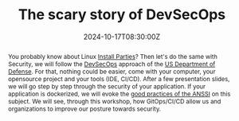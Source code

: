 ---
title: The scary story of DevSecOps

event: DevFest Nantes 2024
event_url: https://devfest.gdgnantes.com

location: Nantes (Palais des Congrés)
address:
  street: 5 Rue de Valmy
  city: Nantes
  region: Loire-Atlantique
  postcode: '44000'
  country: France

summary: DevSecOps, step by step
abstract: "You probably know about Linux [Install Parties](https://fr.wikipedia.org/wiki/Install_party)? Then let's do the same with Security, we will follow the [DevSecOps](https://davidaparicio.gitlab.io/website/files/devsecops_software_lifecycle.jpg) approach of the [US Department of Defense](https://public.cyber.mil/devsecops/). For that, nothing could be easier, come with your computer, your opensource project and your tools (IDE, CI/CD). After a few presentation slides, we will go step by step through the security of your application. If your application is dockerized, we will evoke the [good practices of the ANSSI](https://www.ssi.gouv.fr/guide/recommandations-de-securite-relatives-au-deploiement-de-conteneurs-docker/) on this subject. We will see, through this workshop, how GitOps/CI/CD allow us and organizations to improve our posture towards security."

date: "2024-10-17T08:30:00Z"
date_end: "2024-10-18T18:30:00Z"
all_day: false

publishDate: "2024-09-01T00:00:00Z"

authors: [David Aparicio]
tags: [Workshop, Cybersecurity, DevSecOps, Security, SecurityByDesign]

featured: false

image:
  caption: 'Image credit: [**DevFest Nantes 2024**](https://devfest.gdgnantes.com/)'
  focal_point: Right

links:
- icon: file #th-list #list-alt
  icon_pack: fas
  name: Code
  url: https://github.com/davidaparicio/devsecops-workshop/tree/conf/devfestnantes2024
- icon: binoculars
  icon_pack: fas
  name: Description
  url: https://devfest.gdgnantes.com/sessions/la_securite__par_ou_commencer___install_party___/
- icon: comments
  icon_pack: fas
  name: Feedback
  url: https://devfest.gdgnantes.com/sessions/la_securite__par_ou_commencer___install_party___/
#- icon: file-alt
#  icon_pack: fas
#  name: Post
#  url: https://blog.ovhcloud.com/ovhcloud-at-touraine-tech/
url_code: ""
url_pdf: ""
url_slides: "fr/codelabs/devfestnantes24"
url_video: ""

slides: ""
projects: []
---